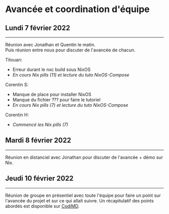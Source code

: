 # Avancée et coordination d'équipe

## Lundi 7 février 2022
___

Réunion avec Jonathan et Quentin le matin. \
Puis réunion entre nous pour discuter de l'avancée de chacun.

Titouan:
- Erreur durant le nxc build sous NixOS
- *En cours Nix pills (11) et lecture du tuto NixOS-Compose*

Corentin S: 
- Manque de place pour installer NixOS
- Manque du fichier ??? pour faire le tutoriel
- *En cours Nix pills (7) et lecture du tuto NixOS-Compose*

Corentin H:
- *Commencé les Nix pills (7)*
## Mardi 8 février 2022
___

Réunion en distanciel avec Jonathan pour discuter de l'avancée + démo sur Nix.

## Jeudi 10 février 2022
___
Réunion de groupe en présentiel avec toute l'équipe pour faire un point sur l'avancée du projet et sur ce qui allait suivre. Un récapitulatif des points abordés est disponible sur [CodiMD](https://notes.inria.fr/2ppWTp0ySyqUumLffypxFA?both#).